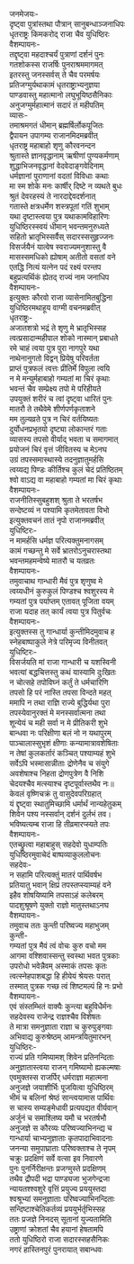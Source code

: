 जनमेजयः-  
दृष्ट्वा पुत्रांस्तथा पौत्रान् सानुबन्धाञ्जनाधिपः  
धृतराष्ट्रः किमकरोद् राजा चैव युधिष्ठिरः  
वैशम्पायनः-  
तद्दृष्ट्वा महदाश्चर्यं पुत्राणां दर्शनं पुनः  
गतशोकस्स राजर्षिः पुनराश्रममागमत्  
इतरस्तु जनस्सर्वस् ते चैव परमर्षयः  
प्रतिजग्मुर्यथाकामं धृतराष्ट्राभ्यनुज्ञया  
पाण्डवास्तु महात्मानो लघुभूयिष्ठसैनिकाः  
अनुजग्मुर्महात्मानं सदारं तं महीपतिम्  
व्यासः-  
तमाश्रमगतं धीमान् ब्रह्मर्षिर्लोकपूजितः  
द्वैपायन उपागम्य राजानमिदमब्रवीत्  
धृतराष्ट्र महाबाहो शृणु कौरवनन्दन  
श्रुतास्ते ज्ञानवृद्धानाम् ऋषीणां पुण्यकर्मणाम्  
शुद्धाभिजनवृद्धानां वेदवेदाङ्गवेदिनाम्  
धर्मज्ञानां पुराणानां वदतां विविधाः कथाः  
मा स्म शोके मनः कार्षीर् दिष्टे न व्यथते बुधः  
श्रुतं देवरहस्यं ते नारदाद्देवदर्शनात्  
गतास्ते क्षत्रधर्मेण शस्त्रपूतां गतिं शुभाम्  
यथा दृष्टास्त्वया पुत्र यथाकामविहारिणः  
युधिष्ठिरस्स्वयं धीमान् भवन्तमनुरुध्यते  
सहितो भ्रातृभिस्सर्वैस् सदारस्ससुहृज्जनः  
विसर्जयैनं यात्वेष स्वराज्यमनुशास्तु वै  
मासस्समधिको ह्योषाम् अतीतो वसतां वने  
एतद्धि नित्यं यत्नेन पदं रक्ष्यं परन्तप  
बहुप्रत्यर्थिकं ह्येतद् राज्यं नाम जनाधिप  
वैशम्पायनः-  
इत्युक्तः कौरवो राजा व्यासेनामितबुद्धिना  
युधिष्ठिरमथाहूय वाग्मी वचनमब्रवीत्  
धृतराष्ट्रः-  
अजातशत्रो भद्रं ते शृणु मे भ्रातृभिस्सह  
त्वत्प्रसादान्महीपाल शोको नास्मान् प्रबाधते  
रमे चाहं त्वया पुत्र पुरा नागपुरे यथा  
नाथेनानुगतो विद्वन् प्रियेषु परिवर्तता  
प्राप्तं पुत्रफलं त्वत्तः प्रीतिर्मे विपुला त्वयि  
न मे मन्युर्महाबाहो गम्यतां मा चिरं कृथाः  
भवन्तं चैव सम्प्रेक्ष्य तपो मे परिहीयते  
उपयुक्तं शरीरं च त्वां दृष्ट्वा धारितं पुनः  
मातरौ ते तथैवेमे शीर्णपर्णकृताशने  
मम तुल्यव्रते पुत्र न चिरं वर्तयिष्यतः  
दुर्योधनप्रभृतयो दृष्ट्या लोकान्तरं गताः  
व्यासस्य तपसो वीर्याद् भवता च समागमात्  
प्रयोजनं चिरं वृत्तं जीवितस्य च मेऽनघ  
उग्रं तपस्समास्थास्ये तदनुज्ञातुमर्हसि  
त्वय्यद्य पिण्डः कीर्तिश्च कुलं चेदं प्रतिष्ठितम्  
श्वो वाऽद्य वा महाबाहो गम्यतां मा चिरं कृथाः  
वैशम्पायनः-  
राजनीतिस्सुबहुशश् श्रुता ते भरतर्षभ  
सन्देष्टव्यं न पश्यामि कृतमेतावता विभो  
इत्युक्तवचनं तातं नृपो राजानमब्रवीत्  
युधिष्टिरः-  
न मामर्हसि धर्मज्ञ परित्यक्तुमनागसम्  
कामं गच्छन्तु मे सर्वे भ्रातरोऽनुचरास्तथा  
भवन्तमहमन्वेष्ये मातरौ च यतव्रतः  
वैशम्पायनः-  
तमुवाचाथ गान्धारी मैवं पुत्र शृणुष्व मे  
त्वय्यधीनं कुरुकुलं पिण्डश्च श्वशुरस्य मे  
गम्यतां पुत्र पर्याप्तम् एतावत् पूजिता वयम्  
राजा यदाह तत् कार्यं त्वया पुत्र पितुर्वचः  
वैशम्पायनः-  
इत्युक्तस्स तु गान्धार्या कुन्तीमिदमुवाच ह  
स्नेहबाष्पाकुले नेत्रे परिमृज्य विनीतवत्  
युधिष्टिरः-  
विसर्जयति मां राजा गान्धारी च यशस्विनी  
भवत्यां बद्धचित्तस्तु कथं यास्यामि दुःखितः  
न चोत्सहे तपोविघ्नं कर्तुं ते धर्मचारिणि  
तपसो हि परं नास्ति तपसा विन्दते महत्  
ममापि न तथा राज्ञि राज्ये बुद्धिर्यथा पुरा  
तपस्येवानुरक्तं मे मनस्सर्वात्मना तथा  
शून्येयं च मही सर्वा न मे प्रीतिकरी शुभे  
बान्धवा नः परिक्षीणा बलं नो न यथापुरम्  
पाञ्चालास्सुभृशं क्षीणाः कन्यामात्रावशेषिताः  
न तेषां कुलकर्तारं कञ्चित् पश्याम्यहं शुभे  
सर्वेऽपि भस्मासान्नीताः द्रोणेनैव च संयुगे  
अवशेषाश्च निहता द्रोणपुत्रेण वै निशि  
चेदयश्चैव मत्स्याश्च दृष्टपूर्वास्तथैव नः॥   
केवलं वृष्णिचक्रं तु वासुदेवपरिग्रहात्  
यं द्दृष्ट्वा स्थातुमिच्छामि धर्मार्थं नान्यहेतुकम्  
शिवेन पश्य नस्सर्वान् दर्शनं दुर्लभं तव।  
भविष्यत्यम्ब राजा हि तीव्रमारप्स्यते तपः  
वैशम्पायनः-  
एतच्छ्रुत्वा महाबाहुस् सहदेवो युधाम्पतिः  
युधिष्ठिरमुवाचेदं बाष्पव्याकुललोचनः  
सहदेवः-  
न सहामि परित्यक्तुं मातरं पार्थिवर्षभ  
प्रतियातु भवान् क्षिप्रं तपस्तप्स्याम्यहं वने  
इहैव शोषयिष्यामि तपसाऽहं कलेबरम्  
पादशुश्रूषणे युक्तो राज्ञो मातुस्तथाऽनघ  
वैशम्पायनः-  
तमुवाच ततः कुन्ती परिष्वज्य महाभुजम्  
कुन्ती-  
गम्यतां पुत्र मैवं त्वं वोचः कुरु वचो मम  
आगमा वश्शिवास्सन्तु स्वस्था भवत पुत्रकाः  
उपरोधो भवेन्नैवम् अस्माकं तपसः कृतः  
त्वत्स्नेहपाशबद्धा हि हीयेयं श्रेयसः परात्  
तस्मात् पुत्रक गच्छ त्वं शिष्टमल्पं हि नः प्रभो  
वैशम्पायनः-  
एवं संस्तम्भितं वाक्यैः कुन्त्या बहुविधैर्मनः  
सहदेवस्य राजेन्द्र राज्ञश्चैव विशेषतः  
ते मात्रा समनुज्ञाता राज्ञा च कुरुपुङ्गवाः  
अभिवाद्य कुरुश्रेष्ठम् आमन्त्रयितुमारभन्  
युधिष्ठिरः-  
राज्यं प्रति गमिष्यामश् शिवेन प्रतिनन्दिताः  
अनुज्ञातास्त्वया राजन् गमिष्यामो ह्यकल्मषाः  
एवमुक्तस्स राजर्पिर् धर्मराज्ञा महात्मना  
अनुजज्ञे जयाशीर्भिः पूजयित्वा युधिष्ठिरम्  
भीमं च बलिनां श्रेष्ठं सान्त्वयामास पार्थिवः  
स चास्य सम्यङ्मेधावी प्रत्यपद्यत वीर्यवान्  
अर्जुनं च समाश्लिष्य यमौ च भरतर्षभौ  
अनुजज्ञे स कौरव्यः परिष्वज्याभिनन्द्य च  
गान्धार्या चाभ्यनुज्ञाताः कृतपादाभिवादनाः  
जनन्या समुपाघ्राताः परिष्वक्ताश्च ते नृपम्  
चक्रुः प्रदक्षिणं सर्वे वत्सा इव निवारणे  
पुनः पुनर्निरीक्षन्तः प्रजग्मुस्ते प्रदक्षिणम्  
तथैव द्रौपदी भद्रा पाण्ड्यजा भुजगेन्द्रजा  
न्यायतश्श्वशुरे वृत्तिं प्रयुज्य प्रययुस्तदा  
श्वश्रूभ्यां समनुज्ञाताः परिष्वज्याभिनन्दिताः  
सन्दिष्टाश्चेतिकर्तव्यं प्रययुर्भर्तृभिस्सह  
ततः प्रजज्ञे निनदस् सूतानां युज्यतामिति  
उष्ट्राणां क्रोशतां चैव हयानां हेषतामपि  
ततो युधिष्ठिरो राजा सदारस्सहसैनिकः  
नगरं हास्तिनपुरं पुनरायात् सबान्धवः  

